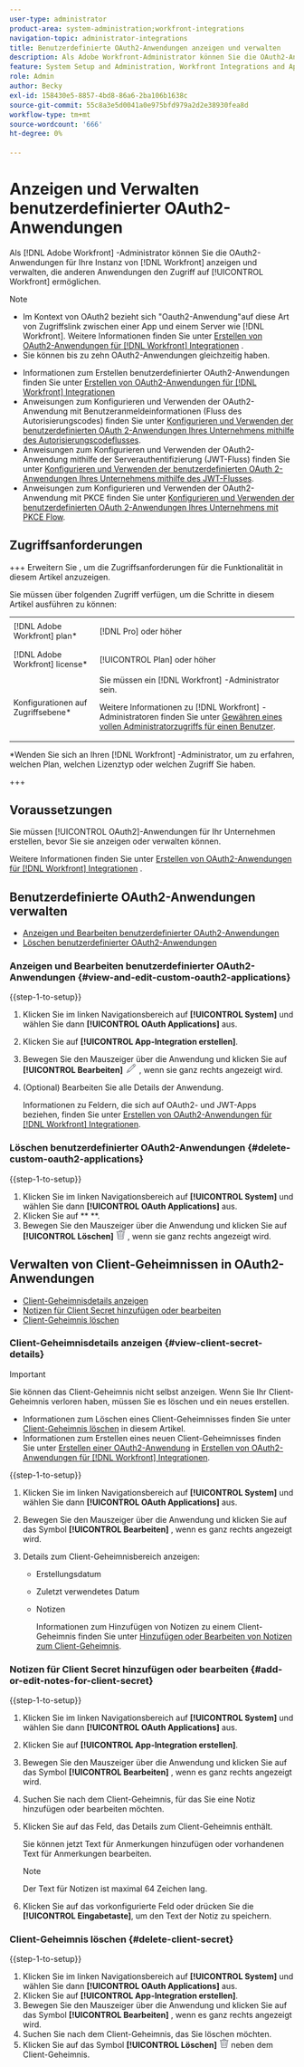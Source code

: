 ```yaml
---
user-type: administrator
product-area: system-administration;workfront-integrations
navigation-topic: administrator-integrations
title: Benutzerdefinierte OAuth2-Anwendungen anzeigen und verwalten
description: Als Adobe Workfront-Administrator können Sie die OAuth2-Anwendungen für Ihre Workfront-Instanz anzeigen und verwalten, die anderen Anwendungen den Zugriff auf Workfront ermöglichen.
feature: System Setup and Administration, Workfront Integrations and Apps
role: Admin
author: Becky
exl-id: 158430e5-8857-4bd8-86a6-2ba106b1638c
source-git-commit: 55c8a3e5d0041a0e975bfd979a2d2e38930fea8d
workflow-type: tm+mt
source-wordcount: '666'
ht-degree: 0%

---
```


# Anzeigen und Verwalten benutzerdefinierter OAuth2-Anwendungen

Als [!DNL Adobe Workfront] -Administrator können Sie die OAuth2-Anwendungen für Ihre Instanz von [!DNL Workfront] anzeigen und verwalten, die anderen Anwendungen den Zugriff auf [!UICONTROL Workfront] ermöglichen.

>[!NOTE]
>
>* Im Kontext von OAuth2 bezieht sich &quot;Oauth2-Anwendung&quot;auf diese Art von Zugriffslink zwischen einer App und einem Server wie [!DNL Workfront]. Weitere Informationen finden Sie unter [Erstellen von OAuth2-Anwendungen für [!DNL Workfront] Integrationen](../../administration-and-setup/configure-integrations/create-oauth-application.md) .
>* Sie können bis zu zehn OAuth2-Anwendungen gleichzeitig haben.

* Informationen zum Erstellen benutzerdefinierter OAuth2-Anwendungen finden Sie unter [Erstellen von OAuth2-Anwendungen für [!DNL Workfront] Integrationen](../../administration-and-setup/configure-integrations/create-oauth-application.md)
* Anweisungen zum Konfigurieren und Verwenden der OAuth2-Anwendung mit Benutzeranmeldeinformationen (Fluss des Autorisierungscodes) finden Sie unter [Konfigurieren und Verwenden der benutzerdefinierten OAuth 2-Anwendungen Ihres Unternehmens mithilfe des Autorisierungscodeflusses](../../wf-api/api/oauth-app-code-token-flow.md).
* Anweisungen zum Konfigurieren und Verwenden der OAuth2-Anwendung mithilfe der Serverauthentifizierung (JWT-Fluss) finden Sie unter [Konfigurieren und Verwenden der benutzerdefinierten OAuth 2-Anwendungen Ihres Unternehmens mithilfe des JWT-Flusses](../../wf-api/api/oauth-app-jwt-flow.md).
* Anweisungen zum Konfigurieren und Verwenden der OAuth2-Anwendung mit PKCE finden Sie unter [Konfigurieren und Verwenden der benutzerdefinierten OAuth 2-Anwendungen Ihres Unternehmens mit PKCE Flow](../../wf-api/api/oauth-app-pkce-flow.md).

## Zugriffsanforderungen

+++ Erweitern Sie , um die Zugriffsanforderungen für die Funktionalität in diesem Artikel anzuzeigen.

Sie müssen über folgenden Zugriff verfügen, um die Schritte in diesem Artikel ausführen zu können:

<table style="table-layout:auto"> 
 <col> 
 <col> 
 <tbody> 
  <tr> 
   <td role="rowheader">[!DNL Adobe Workfront] plan*</td> 
   <td> <p>[!DNL Pro] oder höher</p> </td> 
  </tr> 
  <tr> 
   <td role="rowheader">[!DNL Adobe Workfront] license*</td> 
   <td> <p>[!UICONTROL Plan] oder höher</p> </td> 
  </tr> 
  <tr> 
   <td role="rowheader">Konfigurationen auf Zugriffsebene*</td> 
   <td> Sie müssen ein [!DNL Workfront] -Administrator sein. </p>
    <p>Weitere Informationen zu [!DNL Workfront] -Administratoren finden Sie unter <a href="../../administration-and-setup/add-users/configure-and-grant-access/grant-a-user-full-administrative-access.md" class="MCXref xref">Gewähren eines vollen Administratorzugriffs für einen Benutzer</a>.</p>
     </td> 
  </tr> 
 </tbody> 
</table>

&#42;Wenden Sie sich an Ihren [!DNL Workfront] -Administrator, um zu erfahren, welchen Plan, welchen Lizenztyp oder welchen Zugriff Sie haben.

+++

## Voraussetzungen

Sie müssen [!UICONTROL OAuth2]-Anwendungen für Ihr Unternehmen erstellen, bevor Sie sie anzeigen oder verwalten können.

Weitere Informationen finden Sie unter [Erstellen von OAuth2-Anwendungen für [!DNL Workfront] Integrationen](../../administration-and-setup/configure-integrations/create-oauth-application.md) .

## Benutzerdefinierte OAuth2-Anwendungen verwalten

* [Anzeigen und Bearbeiten benutzerdefinierter OAuth2-Anwendungen](#view-and-edit-custom-oauth2-applications)
* [Löschen benutzerdefinierter OAuth2-Anwendungen](#delete-custom-oauth2-applications)

### Anzeigen und Bearbeiten benutzerdefinierter OAuth2-Anwendungen {#view-and-edit-custom-oauth2-applications}

{{step-1-to-setup}}

1. Klicken Sie im linken Navigationsbereich auf **[!UICONTROL System]** und wählen Sie dann **[!UICONTROL OAuth Applications]** aus.
1. Klicken Sie auf **[!UICONTROL App-Integration erstellen]**.
1. Bewegen Sie den Mauszeiger über die Anwendung und klicken Sie auf **[!UICONTROL Bearbeiten]** ![](assets/edit-icon.png) , wenn sie ganz rechts angezeigt wird.
1. (Optional) Bearbeiten Sie alle Details der Anwendung.

   Informationen zu Feldern, die sich auf OAuth2- und JWT-Apps beziehen, finden Sie unter [Erstellen von OAuth2-Anwendungen für [!DNL Workfront] Integrationen](../../administration-and-setup/configure-integrations/create-oauth-application.md).

### Löschen benutzerdefinierter OAuth2-Anwendungen {#delete-custom-oauth2-applications}

{{step-1-to-setup}}

1. Klicken Sie im linken Navigationsbereich auf **[!UICONTROL System]** und wählen Sie dann **[!UICONTROL OAuth Applications]** aus.
1. Klicken Sie auf ** **.
1. Bewegen Sie den Mauszeiger über die Anwendung und klicken Sie auf **[!UICONTROL Löschen]** ![](assets/delete.png) , wenn sie ganz rechts angezeigt wird.

## Verwalten von Client-Geheimnissen in OAuth2-Anwendungen

* [Client-Geheimnisdetails anzeigen](#view-client-secret-details)
* [Notizen für Client Secret hinzufügen oder bearbeiten](#add-or-edit-notes-for-client-secret)
* [Client-Geheimnis löschen](#delete-client-secret)

### Client-Geheimnisdetails anzeigen {#view-client-secret-details}

>[!IMPORTANT]
>
>Sie können das Client-Geheimnis nicht selbst anzeigen. Wenn Sie Ihr Client-Geheimnis verloren haben, müssen Sie es löschen und ein neues erstellen.
>
>* Informationen zum Löschen eines Client-Geheimnisses finden Sie unter [Client-Geheimnis löschen](#delete-client-secret) in diesem Artikel.
>* Informationen zum Erstellen eines neuen Client-Geheimnisses finden Sie unter [Erstellen einer OAuth2-Anwendung](../../administration-and-setup/configure-integrations/create-oauth-application.md#create) in [Erstellen von OAuth2-Anwendungen für [!DNL Workfront] Integrationen](../../administration-and-setup/configure-integrations/create-oauth-application.md).
>

{{step-1-to-setup}}

1. Klicken Sie im linken Navigationsbereich auf **[!UICONTROL System]** und wählen Sie dann **[!UICONTROL OAuth Applications]** aus.
1. Bewegen Sie den Mauszeiger über die Anwendung und klicken Sie auf das Symbol **[!UICONTROL Bearbeiten]** , wenn es ganz rechts angezeigt wird.
1. Details zum Client-Geheimnisbereich anzeigen:

   * Erstellungsdatum
   * Zuletzt verwendetes Datum
   * Notizen

     Informationen zum Hinzufügen von Notizen zu einem Client-Geheimnis finden Sie unter [Hinzufügen oder Bearbeiten von Notizen zum Client-Geheimnis](#add-or-edit-notes-for-client-secret).

### Notizen für Client Secret hinzufügen oder bearbeiten {#add-or-edit-notes-for-client-secret}

{{step-1-to-setup}}

1. Klicken Sie im linken Navigationsbereich auf **[!UICONTROL System]** und wählen Sie dann **[!UICONTROL OAuth Applications]** aus.
1. Klicken Sie auf **[!UICONTROL App-Integration erstellen]**.
1. Bewegen Sie den Mauszeiger über die Anwendung und klicken Sie auf das Symbol **[!UICONTROL Bearbeiten]** , wenn es ganz rechts angezeigt wird.
1. Suchen Sie nach dem Client-Geheimnis, für das Sie eine Notiz hinzufügen oder bearbeiten möchten.
1. Klicken Sie auf das Feld, das Details zum Client-Geheimnis enthält.

   Sie können jetzt Text für Anmerkungen hinzufügen oder vorhandenen Text für Anmerkungen bearbeiten.

   >[!NOTE]
   >
   >Der Text für Notizen ist maximal 64 Zeichen lang.

1. Klicken Sie auf das vorkonfigurierte Feld oder drücken Sie die **[!UICONTROL Eingabetaste]**, um den Text der Notiz zu speichern.

### Client-Geheimnis löschen {#delete-client-secret}

{{step-1-to-setup}}

1. Klicken Sie im linken Navigationsbereich auf **[!UICONTROL System]** und wählen Sie dann **[!UICONTROL OAuth Applications]** aus.
1. Klicken Sie auf **[!UICONTROL App-Integration erstellen]**.
1. Bewegen Sie den Mauszeiger über die Anwendung und klicken Sie auf das Symbol **[!UICONTROL Bearbeiten]** , wenn es ganz rechts angezeigt wird.
1. Suchen Sie nach dem Client-Geheimnis, das Sie löschen möchten.
1. Klicken Sie auf das Symbol **[!UICONTROL Löschen]** ![](assets/delete.png) neben dem Client-Geheimnis.
